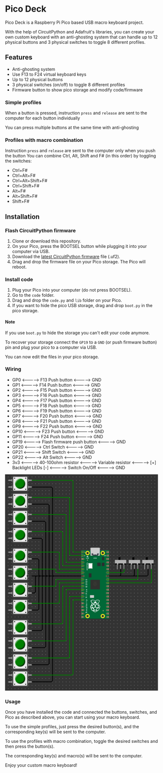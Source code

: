 # Pico Deck
Pico Deck is a Raspberry Pi Pico based USB macro keyboard project.

With the help of CircuitPython and Adafruit's libraries, you can create your own custom keyboard with an anti-ghosting system that can handle up to 12 physical buttons and 3 physical switches to toggle 8 different profiles.

## Features
- Anti-ghosting system
- Use F13 to F24 virtual keyboard keys
- Up to 12 physical buttons
- 3 physical switches (on/off) to toggle 8 different profiles
- Firmware button to show pico storage and modify code/firmware

### Simple profiles
When a button is pressed, instruction `press` and `release` are sent to the computer for each button individually

You can press multiple buttons at the same time with anti-ghosting

### Profiles with macro combination
Instruction `press` and `release` are sent to the computer only when you push the button
You can combine Ctrl, Alt, Shift and F# (in this order) by toggling the switches:
- Ctrl+F#
- Ctrl+Alt+F#
- Ctrl+Alt+Shift+F#
- Ctrl+Shift+F#
- Alt+F#
- Alt+Shift+F#
- Shift+F#

## Installation

### Flash CircuitPython firmware
1. Clone or download this repository.
2. On your Pico, press the BOOTSEL button while plugging it into your computer via USB.
3. Download the [latest CircuitPython firmware](https://circuitpython.org/downloads) file (.uf2).
4. Drag and drop the firmware file on your Pico storage. The Pico will reboot.

### Install code
1. Plug your Pico into your computer (do not press BOOTSEL).
2. Go to the `code` folder.
3. Drag and drop the `code.py` and `lib` folder on your Pico.
4. If you want to hide the pico USB storage, drag and drop `boot.py` in the pico storage.

#### Note
If you use `boot.py` to hide the storage you can't edit your code anymore.

To recover your storage connect the `GP19` to a `GND` (or push firmware button) pin and plug your pico to a computer via USB.

You can now edit the files in your pico storage.

### Wiring
- GP0 <-----> F13 Push button <-----> GND
- GP1 <-----> F14 Push button <-----> GND
- GP2 <-----> F15 Push button <-----> GND
- GP3 <-----> F16 Push button <-----> GND
- GP4 <-----> F17 Push button <-----> GND
- GP5 <-----> F18 Push button <-----> GND
- GP6 <-----> F19 Push button <-----> GND
- GP7 <-----> F20 Push button <-----> GND
- GP8 <-----> F21 Push button <-----> GND
- GP9 <-----> F22 Push button <-----> GND
- GP10 <-----> F23 Push button <-----> GND
- GP11 <-----> F24 Push button <-----> GND
- GP19 <-----> Flash firmware push button <-----> GND
- GP20 <-----> Ctrl Switch <-----> GND
- GP21 <-----> Shift Switch <-----> GND
- GP22 <-----> Alt Switch <-----> GND
- 3v3 <-----> 40-100ohm resistor <-----> Variable resistor <-----> [+] Backlight LEDs [-] <-----> Switch On/Off <-----> GND

![Wiring Schema](./wiring.png)

### Usage
Once you have installed the code and connected the buttons, switches, and Pico as described above, you can start using your macro keyboard.

To use the simple profiles, just press the desired button(s), and the corresponding key(s) will be sent to the computer.

To use the profiles with macro combination, toggle the desired switches and then press the button(s).

The corresponding key(s) and macro(s) will be sent to the computer.

Enjoy your custom macro keyboard!